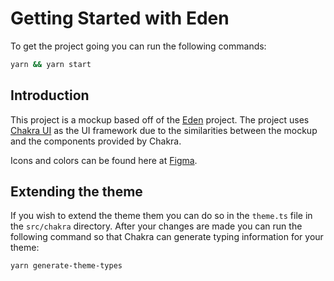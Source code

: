 # Getting Started with Eden

To get the project going you can run the following commands:

```bash
yarn && yarn start
```

## Introduction

This project is a mockup based off of the [Eden](https://dribbble.com/shots/15669113-Onboarding-Exploration) project. The project uses [Chakra UI](https://chakra-ui.com/) as the UI framework due to the similarities between the mockup and the components provided by Chakra.

Icons and colors can be found here at [Figma](https://www.figma.com/file/JCyroyTUeQayNfuOzycenw/Eden?node-id=0%3A1).

## Extending the theme

If you wish to extend the theme them you can do so in the `theme.ts` file in the `src/chakra` directory.
After your changes are made you can run the following command so that Chakra can generate typing information for your theme:

```bash
yarn generate-theme-types
```
